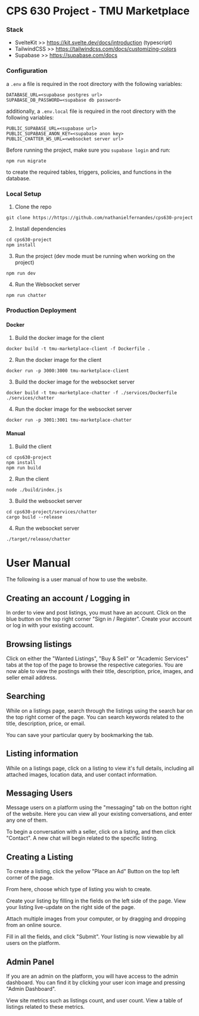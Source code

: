 # CPS 630 Project - TMU Marketplace

### Stack

- SvelteKit >> https://kit.svelte.dev/docs/introduction (typescript)
- TailwindCSS >> https://tailwindcss.com/docs/customizing-colors
- Supabase >> https://supabase.com/docs

### Configuration

a `.env` a file is required in the root directory with the following variables:

```
DATABASE_URL=<supabase postgres url>
SUPABASE_DB_PASSWORD=<supabase db password>
```

additionally, a `.env.local` file is required in the root directory with the following variables:

```
PUBLIC_SUPABASE_URL=<supabase url>
PUBLIC_SUPABASE_ANON_KEY=<supabase anon key>
PUBLIC_CHATTER_WS_URL=<websocket server url>
```

Before running the project, make sure you `supabase login` and run:

```
npm run migrate
```

to create the required tables, triggers, policies, and functions in the database.

### Local Setup

1. Clone the repo

```
git clone https://https://github.com/nathanielfernandes/cps630-project
```

2. Install dependencies

```
cd cps630-project
npm install
```

3. Run the project (dev mode must be running when working on the project)

```
npm run dev
```

4. Run the Websocket server

```
npm run chatter
```

### Production Deployment

#### Docker

1. Build the docker image for the client

```
docker build -t tmu-marketplace-client -f Dockerfile .
```

2. Run the docker image for the client

```
docker run -p 3000:3000 tmu-marketplace-client
```

3. Build the docker image for the websocket server

```
docker build -t tmu-marketplace-chatter -f ./services/Dockerfile ./services/chatter
```

4. Run the docker image for the websocket server

```
docker run -p 3001:3001 tmu-marketplace-chatter
```

#### Manual

1. Build the client

```
cd cps630-project
npm install
npm run build
```

2. Run the client

```
node ./build/index.js
```

3. Build the websocket server

```
cd cps630-project/services/chatter
cargo build --release
```

4. Run the websocket server

```
./target/release/chatter
```

# User Manual

The following is a user manual of how to use the website.

## Creating an account / Logging in

In order to view and post listings, you must have an account. Click on the blue button on the top right corner "Sign in / Register". Create your account or log in with your existing account.

## Browsing listings

Click on either the "Wanted Listings", "Buy & Sell" or "Academic Services" tabs at the top of the page to browse the respective categories. You are now able to view the postings with their title, description, price, images, and seller email address.

## Searching

While on a listings page, search through the listings using the search bar on the top right corner of the page. You can search keywords related to the title, description, price, or email. 

You can save your particular query by bookmarking the tab.

## Listing information

While on a listings page, click on a listing to view it's full details, including all attached images, location data, and user contact information. 

## Messaging Users

Message users on a platform using the "messaging" tab on the botton right of the website. Here you can view all your existing conversations, and enter any one of them.

To begin a conversation with a seller, click on a listing, and then click "Contact". A new chat will begin related to the specific listing.


## Creating a Listing

To create a listing, click the yellow "Place an Ad" Button on the top left corner of the page.

From here, choose which type of listing you wish to create.

Create your listing by filling in the fields on the left side of the page. View your listing live-update on the right side of the page.

Attach multiple images from your computer, or by dragging and dropping from an online source. 

Fill in all the fields, and click "Submit". Your listing is now viewable by all users on the platform.

## Admin Panel
If you are an admin on the platform, you will have access to the admin dashboard. You can find it by clicking your user icon image and pressing "Admin Dashboard".

View site metrics such as listings count, and user count. View a table of listings related to these metrics.
